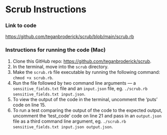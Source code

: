 # Scrub Instructions

### Link to code
https://github.com/teganbroderick/scrub/blob/main/scrub.rb

### Instructions for running the code (Mac)
1. Clone this GitHub repo: https://github.com/teganbroderick/scrub.
2. In the terminal, move into the `scrub` directory.
3. Make the `scrub.rb` file executable by running the following command: `chmod +x scrub.rb`.
4. Run the file followed by two command line arguments — a `sensitive_fields.txt` file and an `input.json` file, eg. `./scrub.rb sensitive_fields.txt input.json`.
5. To view the output of the code in the terminal, uncomment the ‘puts’ code on line 15.
6. To run a test comparing the output of the code to the expected output, uncomment the ‘test_code’ code on line 21 and pass in an `output.json` file as a third command line argument, eg. `./scrub.rb sensitive_fields.txt input.json output.json`.
